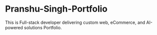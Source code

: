 # Pranshu-Singh-Portfolio
This is Full-stack developer delivering custom web, eCommerce, and AI-powered solutions Portfolio.
